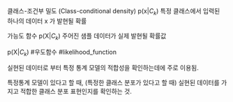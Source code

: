 클래스-조건부 밀도 (Class-conditional density) p(x|$C_{k}$)
특정 클래스에서 입력된 하나의 데이터 x 가 발현될 확률

가능도 함수 p(X|$C_{k}$)
주어진 샘플 데이터가 실제 발현될 확률값


p(X|$C_{k}$)
#우도함수 #likelihood_function

실현된 데이터로 부터 특정 통계 모델의 적합성을 확인하는데에 주로 이용됨.


특정통계 모델이 있다고 할 때, (특정한 클래스 분포가 있다고 할 때)
실현된 데이터를 가지고 적합한 클래스 분포 표현인지를 확인하는 것.

